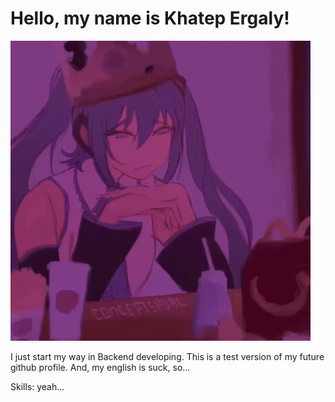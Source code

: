 # Hello, my name is Khatep Ergaly!
![miku](/assets/miku_burger_gif.gif "view")


I just start my way in Backend developing.
This is a test version of my future github profile.
And, my english is suck, so...

Skills: yeah...





